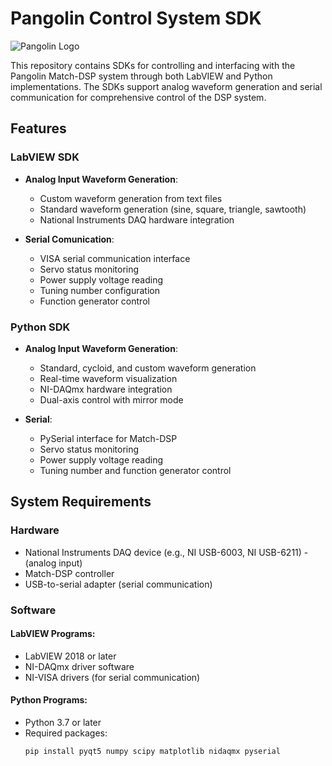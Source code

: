 # Pangolin Control System SDK

![Pangolin Logo](small_logo.png)

This repository contains SDKs for controlling and interfacing with the Pangolin Match-DSP system through both LabVIEW and Python implementations. The SDKs support analog waveform generation and serial communication for comprehensive control of the DSP system.

## Features

### LabVIEW SDK
- **Analog Input Waveform Generation**:
  - Custom waveform generation from text files
  - Standard waveform generation (sine, square, triangle, sawtooth)
  - National Instruments DAQ hardware integration

- **Serial Comunication**:
  - VISA serial communication interface
  - Servo status monitoring
  - Power supply voltage reading
  - Tuning number configuration
  - Function generator control

### Python SDK
- **Analog Input Waveform Generation**:
  - Standard, cycloid, and custom waveform generation
  - Real-time waveform visualization
  - NI-DAQmx hardware integration
  - Dual-axis control with mirror mode

- **Serial**:
  - PySerial interface for Match-DSP
  - Servo status monitoring
  - Power supply voltage reading
  - Tuning number and function generator control

## System Requirements

### Hardware
- National Instruments DAQ device (e.g., NI USB-6003, NI USB-6211) - (analog input)
- Match-DSP controller
- USB-to-serial adapter (serial communication)

### Software
#### LabVIEW Programs:
- LabVIEW 2018 or later
- NI-DAQmx driver software
- NI-VISA drivers (for serial communication)

#### Python Programs:
- Python 3.7 or later
- Required packages:
  ```bash
  pip install pyqt5 numpy scipy matplotlib nidaqmx pyserial
